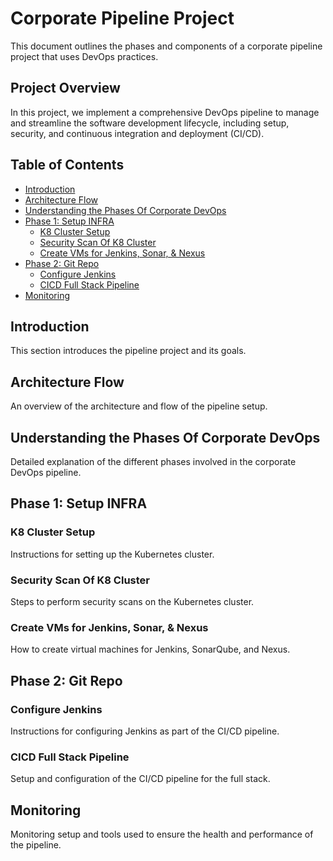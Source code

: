 # Corporate Pipeline Project

This document outlines the phases and components of a corporate pipeline project that uses DevOps practices.

## Project Overview

In this project, we implement a comprehensive DevOps pipeline to manage and streamline the software development lifecycle, including setup, security, and continuous integration and deployment (CI/CD).

## Table of Contents

- [Introduction](#introduction)
- [Architecture Flow](#architecture-flow)
- [Understanding the Phases Of Corporate DevOps](#understanding-the-phases-of-corporate-devops)
- [Phase 1: Setup INFRA](#phase-1-setup-infra)
  - [K8 Cluster Setup](#k8-cluster-setup)
  - [Security Scan Of K8 Cluster](#security-scan-of-k8-cluster)
  - [Create VMs for Jenkins, Sonar, & Nexus](#create-vms-for-jenkins-sonar--nexus)
- [Phase 2: Git Repo](#phase-2-git-repo)
  - [Configure Jenkins](#configure-jenkins)
  - [CICD Full Stack Pipeline](#cicd-full-stack-pipeline)
- [Monitoring](#monitoring)

## Introduction

This section introduces the pipeline project and its goals.

## Architecture Flow

An overview of the architecture and flow of the pipeline setup.

## Understanding the Phases Of Corporate DevOps

Detailed explanation of the different phases involved in the corporate DevOps pipeline.

## Phase 1: Setup INFRA

### K8 Cluster Setup

Instructions for setting up the Kubernetes cluster.

### Security Scan Of K8 Cluster

Steps to perform security scans on the Kubernetes cluster.

### Create VMs for Jenkins, Sonar, & Nexus

How to create virtual machines for Jenkins, SonarQube, and Nexus.

## Phase 2: Git Repo

### Configure Jenkins

Instructions for configuring Jenkins as part of the CI/CD pipeline.

### CICD Full Stack Pipeline

Setup and configuration of the CI/CD pipeline for the full stack.

## Monitoring

Monitoring setup and tools used to ensure the health and performance of the pipeline.

